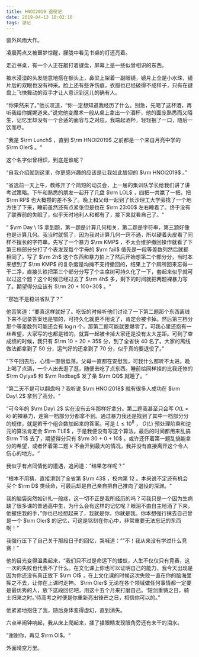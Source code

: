 ```yaml
---
title: HNOI2019 退役记
date: 2019-04-13 18:02:18
tags: 游记
---
```


窗外风雨大作。

凌晨两点又被噩梦惊醒，朦胧中看见书桌的灯还亮着。

走近书桌，有一个人正在敲打着键盘，屏幕上是一些似曾相识的东西。

被水浸湿的头发随意地搭在额头上，鼻梁上架着一副眼镜，镜片上全是小水珠，镜片后的双眼也没有神采。脸上还有些许伤痕，衣服也已经破得不成样子，只有在键盘上飞快舞动的双手才让人意识到这儿的确有人。

“你果然来了。”他长叹道，“你一定想知道我经历了什么。别急，先喝了这杯酒，再听我给你娓娓道来。”说完他变魔术一般从桌上拿出一个酒杯，他的面庞熟悉而又陌生，记忆里却没有一个合适的面容与之对应。我端起酒杯，轻轻抿了一口，随后一饮而尽。

”我是 $\rm Lunch$ ，直到 $\rm HNOI2019$ 之前都是一个来自月亮中学的 $\rm OIer$ 。“

这个名字似曾相识，到底是谁呢？

“自我介绍就到这里，你更感兴趣的应该是让我如此狼狈的 $\rm HNOI2019$ 。”

”省选前一天上午，教练开了个简短的动员会，上一届的集训队学长给我们讲了讲考试策略。下午和熟悉的朋友一起开了几盘 $\rm LOL$ ，四把一共赢了一把，把 $\rm RP$ 也大概攒的差不多了。晚上和父母一起到了长沙理工大学旁找了一个地方住了下来，睡前虽然还有点紧张但是也在 $\rm 23:00$ 左右睡着了。终于没有了联赛前的失眠了，似乎天时地利人和都有了，接下来就看自己了。“

“ $\rm Day \ 1$ 拿到题，第一题是计算几何相关，第二题是字符串，第三题好像也是计算几何。我当时就慌了，因为我对计算几何一窍不通，所以硬着头皮看了同样不擅长的字符串。先写了一个暴力 $\rm KMP$ ，不太会维护撤回操作就看了下第三档部分分打了个表发现每个字母的 $\rm fail$ 值先是一段等差数列然后就都相同了，写了 $\rm 2h$ 这个东西和暴力拍上了然后开始想第二个部分分，当时本来想到了 $\rm KMP$ 的复杂度是均摊不支持撤回的，结果上了个厕所回来忘得一干二净，直接头铁把第三个部分分写了个主席树可持久化了一下，套起来似乎就可以过这个题？这个时候已经过去了 $\rm 4h$ 多，剩下的时间就把两题裸暴力写了。期望得分应该有 $\rm 20 + 100+30$ 。“

“那岂不是稳进省队了？”

他苦笑道：“要真这样就好了。吃饭的时候听他们讨论了一下第二题那个东西离线下来不记录答案也是错的，可持久化就更不用说了，肯定会被卡掉。然后第三档分那个等差数列可能还会有 $\log n$ 个，那第二题可能就要爆零了。可我心里还抱有一丝希望，大家写的也都是错的，就算一起被卡掉大家还是没有太大差距。可到了查成绩的时候，我只有 $\rm 10 + 20 + 35$ 分，到了全省快 $40$ 名了。大家的离线做法都拿到了 $50$ 分，运气好的还拿到了 $70$ 分，似乎真的要退役了。”

”下午回去后，心情一直很低落。父母一直都在安慰我，可我什么都听不太进。晚上喝了点酒，一个人出去逛了逛，随便去吃了点东西。睡前给同样挂的比我还惨的 $\rm Oyiya$ 和 $\rm Redbag$ 发了条 $\rm QQ$ 就睡了。“

”第二天不是可以翻盘吗？我听说 $\rm HNOI2018$ 就有很多人成功在 $\rm Day\ 2$ 拿到了高分。“

”可今年的 $\rm Day\ 2$ 实在没有去年那样好拿分。第二题我甚至只会写 $O(L\times k)$ 的裸暴力，连第一档部分分都拿不到。通过暴力我还是找到了其中一档部分分的规律，就是若干个组合数加起来的答案。可是 $L \le 10^8$ ， $O(L)$ 预处理阶乘和逆元的算法肯定会 $\rm TLE$ ，于是我便没有写这个算法。最后的时间都用来乱搞 $\rm T1$ 去了，期望得分只有 $\rm 30 + 0 + 10$ 。或许还怀着第一题乱搞能拿分的希望，或者怀着第二题 $k$ 不会开到最大的情况，我并没有直接离开这个令人伤心的地方。“ 

我似乎有点同情他的遭遇，追问道：“结果怎样呢？”

“根本不用猜，直接滑到了全省第 $\rm 43$ ，校内第 $12$ 。本来说不定还有机会买个 $\rm D$ 类续命，可最后却是自己亲自把自己推向了退役的深渊。“

我的脑袋突然如针扎一般疼，这一切不正是我所经历的吗？可我只是一个因为生病缺了很多课的普通高中生，为什么会有这样的记忆呢？眼泪不由自主地洒了下来，他握住我的手，”你也已经想起来了，我就是你，你就是我。你本想强行抹去自己曾是一个 $\rm OIer$ 的记忆，可这是铭刻在你心中，非常重要无法忘记的东西啊！“

我强行压下了自己关于那段日子的回忆，哭喊道：””不！我从来没有学过什么竞赛！”

他的目光变得温柔起来，“我们只不过是命运下的蝼蚁，人生不仅仅只有竞赛，这一次的失败也代表不了什么。在文化课上你也可以证明自己的能力，我今天出现是因为你还没有真正放下 $\rm OI$ ，在上文化课的时候这次失败一直在你的脑海里挥之不去，让你在上课时走神。 $\rm OIer$ 无论在各个领域做任何事情都一定要是最优秀的人，放下这段回忆吧，用这十五个月来打磨自己。‘短剑重铸之日，骑士归来之时。’待高考之时便是你重新亮出锋芒之日，相信你可以的。”

他紧紧地抱住了我，随后身体变得虚幻，直到消失。

六点半闹钟响起，我从床上爬起来，揉了揉眼睛发现眼角旁还有未干的泪水。

”谢谢你，再见 $\rm OI$。“

外面晴空万里。